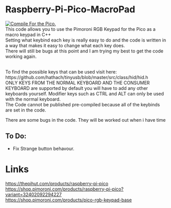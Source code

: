 # Raspberry-Pi-Pico-MacroPad
[![Compile For the Pico.](https://github.com/joshuag1000/Raspberry-Pi-Pico-MacroPad/actions/workflows/main.yml/badge.svg)](https://github.com/joshuag1000/Raspberry-Pi-Pico-MacroPad/actions/workflows/main.yml)<br>
This code allows you to use the Pimoroni RGB Keypad for the Pico as a macro keypad in C++ <br>
Setting what keybind each key is really easy to do and the code is written in a way that makes it easy to change what each key does.<br>
There will still be bugs at this point and I am trying my best to get the code working again.<br>

<br>
To find the possible keys that can be used visit here: https://github.com/hathach/tinyusb/blob/master/src/class/hid/hid.h <br>
ONLY KEYS FROM THE NORMAL KEYBOARD AND THE CONSUMER KEYBOARD are supported by default you will have to add any other keyboards yourself. Modifier keys such as CTRL and ALT can only be used with the normal keyboard.<br>
The Code cannot be published pre-compiled because all of the keybinds are set in the code. <br>

There are some bugs in the code. They will be worked out when i have time

## To Do:
 - Fix Strange button behavour.

# Links
https://thepihut.com/products/raspberry-pi-pico <br>
https://shop.pimoroni.com/products/raspberry-pi-pico?variant=32402092294227 <br>
https://shop.pimoroni.com/products/pico-rgb-keypad-base <br>
